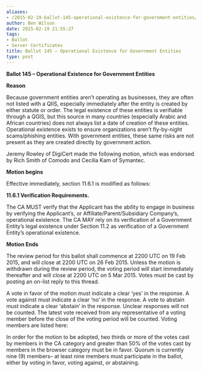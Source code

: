 ```yaml
---
aliases:
- /2015-02-19-ballot-145-operational-existence-for-government-entities/
author: Ben Wilson
date: 2015-02-19 21:55:27
tags:
- Ballot
- Server Certificates
title: Ballot 145 – Operational Existence for Government Entities
type: post
---
```


**Ballot 145 – Operational Existence for Government Entities**

**Reason**

Because government entities aren’t operating as businesses, they are often not listed with a QIIS, especially immediately after the entity is created by either statute or order. The legal existence of these entities is verifiable through a QGIS, but this source in many countries (especially Arabic and African countries) does not always list a date of creation of these entities. Operational existence exists to ensure organizations aren’t fly-by-night scams/phishing entities. With government entities, these same risks are not present as they are created directly by government action.

Jeremy Rowley of DigiCert made the following motion, which was endorsed by Rich Smith of Comodo and Cecilia Kam of Symantec.

**Motion begins**

Effective immediately, section 11.6.1 is modified as follows:

**11.6.1 Verification Requirements.**

The CA MUST verify that the Applicant has the ability to engage in business by verifying the Applicant’s, or Affiliate/Parent/Subsidiary Company’s, operational existence. The CA MAY rely on its verification of a Government Entity’s legal existence under Section 11.2 as verification of a Government Entity’s operational existence.

**Motion Ends**

The review period for this ballot shall commence at 2200 UTC on 19 Feb 2015, and will close at 2200 UTC on 26 Feb 2015. Unless the motion is withdrawn during the review period, the voting period will start immediately thereafter and will close at 2200 UTC on 5 Mar 2015. Votes must be cast by posting an on-list reply to this thread.

A vote in favor of the motion must indicate a clear ‘yes’ in the response. A vote against must indicate a clear ‘no’ in the response. A vote to abstain must indicate a clear ‘abstain’ in the response. Unclear responses will not be counted. The latest vote received from any representative of a voting member before the close of the voting period will be counted. Voting members are listed here:

In order for the motion to be adopted, two thirds or more of the votes cast by members in the CA category and greater than 50% of the votes cast by members in the browser category must be in favor. Quorum is currently nine (9) members– at least nine members must participate in the ballot, either by voting in favor, voting against, or abstaining.